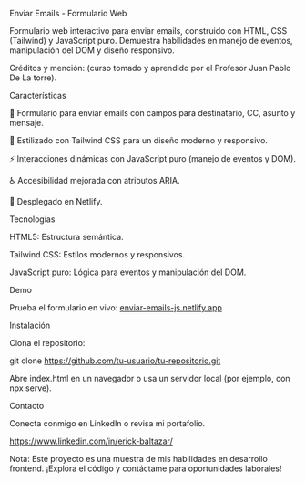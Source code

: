 Enviar Emails - Formulario Web



Formulario web interactivo para enviar emails, construido con HTML, CSS (Tailwind) y JavaScript puro. Demuestra habilidades en manejo de eventos, manipulación del DOM y diseño responsivo.

Créditos y  mención:  (curso tomado y aprendido por el Profesor Juan Pablo De La torre). 

Características





📧 Formulario para enviar emails con campos para destinatario, CC, asunto y mensaje.



🎨 Estilizado con Tailwind CSS para un diseño moderno y responsivo.



⚡ Interacciones dinámicas con JavaScript puro (manejo de eventos y DOM).



♿ Accesibilidad mejorada con atributos ARIA.



🚀 Desplegado en Netlify.

Tecnologías





HTML5: Estructura semántica.



Tailwind CSS: Estilos modernos y responsivos.



JavaScript puro: Lógica para eventos y manipulación del DOM.

Demo

Prueba el formulario en vivo: [enviar-emails-js.netlify.app](https://enviar-emails-js.netlify.app/)

Instalación





Clona el repositorio:

git clone https://github.com/tu-usuario/tu-repositorio.git



Abre index.html en un navegador o usa un servidor local (por ejemplo, con npx serve).

Contacto

Conecta conmigo en LinkedIn o revisa mi portafolio.

https://www.linkedin.com/in/erick-baltazar/



Nota: Este proyecto es una muestra de mis habilidades en desarrollo frontend. ¡Explora el código y contáctame para oportunidades laborales!
